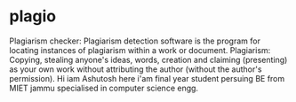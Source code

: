 # plagio
Plagiarism checker: Plagiarism detection software is the program for locating instances of plagiarism within a work or document. Plagiarism: Copying, stealing anyone's ideas, words, creation and claiming (presenting) as your own work without attributing the author (without the author's permission).
Hi iam Ashutosh here
i'am final year student persuing BE from MIET jammu specialised in computer science engg.
